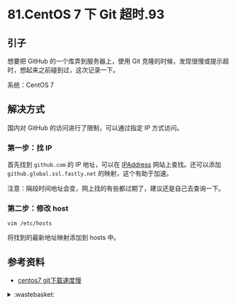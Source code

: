 # 81.CentOS 7 下 Git 超时.93

## <a name="start"></a> 引子
想要把 GitHub 的一个库弄到服务器上，使用 Git 克隆的时候，发现很慢或提示超时，想起来之前碰到过，这次记录一下。

系统：CentOS 7

## <a name="reason"></a> 解决方式
国内对 GitHub 的访问进行了限制，可以通过指定 IP 方式访问。

### 第一步：找 IP
首先找到 `github.com` 的 IP 地址，可以在 [IPAddress][url-tool-ip] 网站上查找。还可以添加 `github.global.ssl.fastly.net` 的映射，这个有助于加速。

注意：隔段时间地址会变，网上找的有些都过期了，建议还是自己去查询一下。

### 第二步：修改 host
```
vim /etc/hosts
```
将找到的最新地址映射添加到 hosts 中。

## <a name="reference"></a> 参考资料
- [centos7 git下载速度慢][url-article-1]


[url-article-1]:https://www.cnblogs.com/wstong/p/12763760.html
[url-tool-ip]:https://www.ipaddress.com/

[url-local-5]:../images/n/help.png

<details>
<summary>:wastebasket:</summary>


![n-poster][url-local-poster]

</details>

[url-local-poster]:../images/n/poster.jpg
